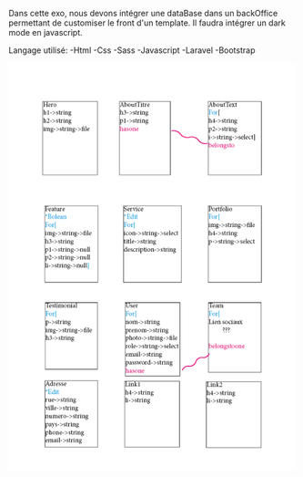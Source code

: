 Dans cette exo, nous devons intégrer une dataBase dans un backOffice permettant de customiser le front d'un template.
Il faudra intégrer un dark mode en javascript.

Langage utilisé:
                -Html
                -Css
                -Sass
                -Javascript
                -Laravel
                -Bootstrap

![](crud-exo-prepa.png)
